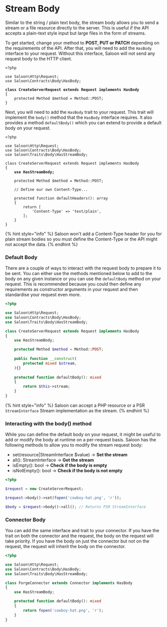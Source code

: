 # Stream Body

Similar to the string / plain text body, the stream body allows you to send a stream or a file resource directly to the server. This is useful if the API accepts a plain-text style input but large files in the form of streams.

To get started, change your method to **POST, PUT or PATCH** depending on the requirements of the API. After that, you will need to add the `HasBody` interface to your request. Without this interface, Saloon will not send any request body to the HTTP client.&#x20;

<pre class="language-php"><code class="lang-php">&#x3C;?php

use Saloon\Http\Request;
use Saloon\Contracts\Body\HasBody;

<strong>class CreateServerRequest extends Request implements HasBody
</strong>{
    protected Method $method = Method::POST;
}
</code></pre>

Next, you will need to add the `HasBody` trait to your request. This trait will implement the `body()` method that the `HasBody` interface requires. It also provides a method `defaultBody()` which you can extend to provide a default body on your request.

<pre class="language-php"><code class="lang-php">&#x3C;?php

use Saloon\Http\Request;
use Saloon\Contracts\Body\HasBody;
use Saloon\Traits\Body\HasStreamBody;

class CreateServerRequest extends Request implements HasBody
{
<strong>    use HasStreamBody;
</strong>
    protected Method $method = Method::POST;
    
    // Define our own Content-Type...
    
    protected function defaultHeaders(): array
    {
        return [
            'Content-Type' => 'text/plain',
        ];
    }
}
</code></pre>

{% hint style="info" %}
Saloon won't add a Content-Type header for you for plain stream bodies so you must define the Content-Type or the API might not accept the data.
{% endhint %}

### Default Body

There are a couple of ways to interact with the request body to prepare it to be sent. You can either use the methods mentioned below to add to the body on any given instance or you can use the `defaultBody` method on your request. This is recommended because you could then define any requirements as constructor arguments in your request and then standardise your request even more.&#x20;

```php
<?php

use Saloon\Http\Request;
use Saloon\Contracts\Body\HasBody;
use Saloon\Traits\Body\HasStreamBody;

class CreateServerRequest extends Request implements HasBody
{
    use HasStreamBody;

    protected Method $method = Method::POST;
    
    public function __construct(
        protected mixed $stream,
    ){}
    
    protected function defaultBody(): mixed
    {
        return $this->stream;
    }
}
```

{% hint style="info" %}
Saloon can accept a PHP resource or a PSR `StreamInterface` Stream implementation as the stream.
{% endhint %}

### Interacting with the body() method

While you can define the default body on your request, it might be useful to add or modify the body at runtime on a per-request basis. Saloon has the following methods to allow you to modify the stream request body:

* set(resource|StreamInterface $value) -> **Set the stream**
* all(): StreamInterface -> **Get the stream**
* isEmpty(): bool  -> **Check if the body is empty**
* isNotEmpty(): bool -> **Check if the body is not empty**

```php
<?php

$request = new CreateServerRequest;

$request->body()->set(fopen('cowboy-hat.png', 'r'));

$body = $request->body()->all(); // Returns PSR StreamInterface
```

### Connector Body

You can add the same interface and trait to your connector. If you have the trait on both the connector and the request, the body on the request will take priority. If you have the body on just the connector but not on the request, the request will inherit the body on the connector.

```php
<?php

use Saloon\Http\Request;
use Saloon\Contracts\Body\HasBody;
use Saloon\Traits\Body\HasStreamBody;

class ForgeConnector extends Connector implements HasBody
{
    use HasStreamBody;

    protected function defaultBody(): mixed
    {
        return fopen('cowboy-hat.png', 'r');
    }
}
```

